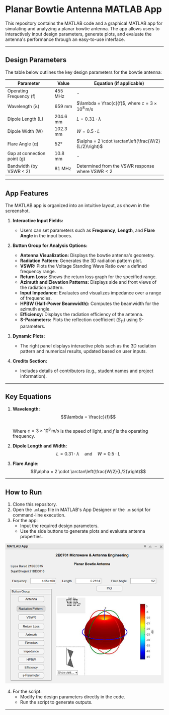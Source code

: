 # Planar Bowtie Antenna MATLAB App  

This repository contains the MATLAB code and a graphical MATLAB app for simulating and analyzing a planar bowtie antenna. The app allows users to interactively input design parameters, generate plots, and evaluate the antenna's performance through an easy-to-use interface.  

---

## Design Parameters  

The table below outlines the key design parameters for the bowtie antenna:  

| **Parameter**            | **Value**   | **Equation (if applicable)**                                                                 |
|---------------------------|-------------|---------------------------------------------------------------------------------------------|
| Operating Frequency (f)   | 455 MHz     | -                                                                                           |
| Wavelength (λ)            | 659 mm      | $\lambda = \frac{c}{f}$, where $c = 3 \times 10^8 \, \text{m/s}$                             |
| Dipole Length (L)         | 204.6 mm    | $L = 0.31 \cdot \lambda$                                                                    |
| Dipole Width (W)          | 102.3 mm    | $W = 0.5 \cdot L$                                                                           |
| Flare Angle (α)           | 52°         | $\alpha = 2 \cdot \arctan\left(\frac{W/2}{L/2}\right)$                                       |
| Gap at connection point (g)| 10.8 mm     | -                                                                                           |
| Bandwidth (by VSWR < 2)   | 81 MHz      | Determined from the VSWR response where $\text{VSWR} < 2$                                   |

---

## App Features  

The MATLAB app is organized into an intuitive layout, as shown in the screenshot.  

1. **Interactive Input Fields:**  
   - Users can set parameters such as **Frequency**, **Length**, and **Flare Angle** in the input boxes.  

2. **Button Group for Analysis Options:**  
   - **Antenna Visualization:** Displays the bowtie antenna's geometry.  
   - **Radiation Pattern:** Generates the 3D radiation pattern plot.  
   - **VSWR:** Plots the Voltage Standing Wave Ratio over a defined frequency range.  
   - **Return Loss:** Shows the return loss graph for the specified range.  
   - **Azimuth and Elevation Patterns:** Displays side and front views of the radiation pattern.  
   - **Input Impedance:** Evaluates and visualizes impedance over a range of frequencies.  
   - **HPBW (Half-Power Beamwidth):** Computes the beamwidth for the azimuth angle.  
   - **Efficiency:** Displays the radiation efficiency of the antenna.  
   - **S-Parameters:** Plots the reflection coefficient ($S_{11}$) using S-parameters.  

3. **Dynamic Plots:**  
   - The right panel displays interactive plots such as the 3D radiation pattern and numerical results, updated based on user inputs.  

4. **Credits Section:**  
   - Includes details of contributors (e.g., student names and project information).  

---

## Key Equations  

1. **Wavelength:**  
   $$\lambda = \frac{c}{f}$$  
   Where $c = 3 \times 10^8 \, \text{m/s}$ is the speed of light, and $f$ is the operating frequency.  

2. **Dipole Length and Width:**  
   $$L = 0.31 \cdot \lambda \quad \text{and} \quad W = 0.5 \cdot L$$  

3. **Flare Angle:**  
   $$\alpha = 2 \cdot \arctan\left(\frac{W/2}{L/2}\right)$$  

---

## How to Run  

1. Clone this repository.  
2. Open the `.mlapp` file in MATLAB's App Designer or the `.m` script for command-line execution.  
3. For the app:  
   - Input the required design parameters.  
   - Use the side buttons to generate plots and evaluate antenna properties.
  
![Planar Bowtie Antenna App](images/Screenshot.png)

4. For the script:  
   - Modify the design parameters directly in the code.  
   - Run the script to generate outputs.  

---

